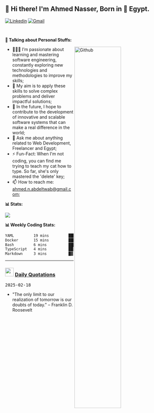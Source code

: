 <!-- Your title -->
## 👋 Hi there! I'm Ahmed Nasser, Born in 🚀 Egypt.
<!-- Your badges
You can use the website to generate badges: https://shields.io/
-->

[![Linkedin](https://img.shields.io/badge/-LinkedIn-blue?style=flat&logo=Linkedin&logoColor=white)](https://www.linkedin.com/in/ahmed-n-abdeltwab/)
[![Gmail](https://img.shields.io/badge/-Gmail-c14438?style=flat&logo=Gmail&logoColor=white)](mailto:ahmed.n.abdeltwab@gmail.com)

&nbsp;

<!-- Talking about you -->
**🚀 Talking about Personal Stuffs:**

<!-- Any image aligned to the right. Beware the width -->
<img width="55%" align="right" alt="Github" src="https://raw.githubusercontent.com/onimur/.github/master/.resources/git-header.svg" />

- 👨🏽‍💻 I’m passionate about learning and mastering software engineering, constantly exploring new technologies and methodologies to improve my skills;
- 🔭 My aim is to apply these skills to solve complex problems and deliver impactful solutions;
- 🌱 In the future, I hope to contribute to the development of innovative and scalable software systems that can make a real difference in the world;
- 💬 Ask me about anything related to Web Development, Freelancer and Egypt;
- ⚡️ Fun-Fact: When I'm not coding, you can find me trying to teach my cat how to type. So far, she's only mastered the 'delete' key;
- 📫 How to reach me: ahmed.n.abdeltwab@gmail.com;

<!-- My Coding Stats -->
**📊 Stats:**

![](https://github-profile-trophy.vercel.app/?username=ahmed-n-abdeltwab&theme=dracula&no-frame=false&no-bg=false&margin-w=4)

**📊 Weekly Coding Stats:**
<!--START_SECTION:waka-->

```txt
YAML         19 mins         ██████████░░░░░░░░░░░░░░░   39.58 %
Docker       15 mins         ████████░░░░░░░░░░░░░░░░░   31.38 %
Bash         6 mins          ███▒░░░░░░░░░░░░░░░░░░░░░   12.80 %
TypeScript   4 mins          ██▒░░░░░░░░░░░░░░░░░░░░░░   09.23 %
Markdown     3 mins          █▓░░░░░░░░░░░░░░░░░░░░░░░   07.01 %
```

<!--END_SECTION:waka-->

---

<h3> <img src="https://emojis.slackmojis.com/emojis/images/1621024394/39092/cat-roll.gif?1621024394" width="28" /> <a href="https://github.com/ahmed-n-abdeltwab/ahmed-n-abdeltwab/blob/master/quotations.md"> Daily Quotations</a></h3>

<kbd>2025-02-18</kbd>

- "The only limit to our realization of tomorrow is our doubts of today." – Franklin D. Roosevelt

<!-- Randomly taken from quotations.md -->
